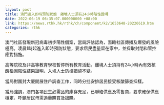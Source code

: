 ```yaml
---
layout: post
title: 澳門進入即時預防狀態　離境人士須有24小時陰性證明
date: 2022-06-19 06:35:07.000000000 +08:00
link: https://news.rthk.hk/rthk/ch/component/k2/1653648-20220619.htm
categories: rthk
---
```


澳門社區發現新冠病毒初步陽性個案，當局評估認為，面臨社區傳播及爆發的風險極高，凌晨1時起進入即時預防狀態，要求居民盡量留在家中，並採取封閉和管控應對措施。

高等院校及非高等教育學校暫停所有教育活動。離境人士須持有24小時內有效核酸檢測陰性結果證明，入境人士防控措施不變。

當局對圍封大廈開展住戶調查工作，同時分批安排居民接受核酸篩查採樣。

當局強調，澳門各項民生必需品的庫存充足，已聯絡供應及零售商，要求確保供應穩定，呼籲居民毋需過量購買及搶購。
